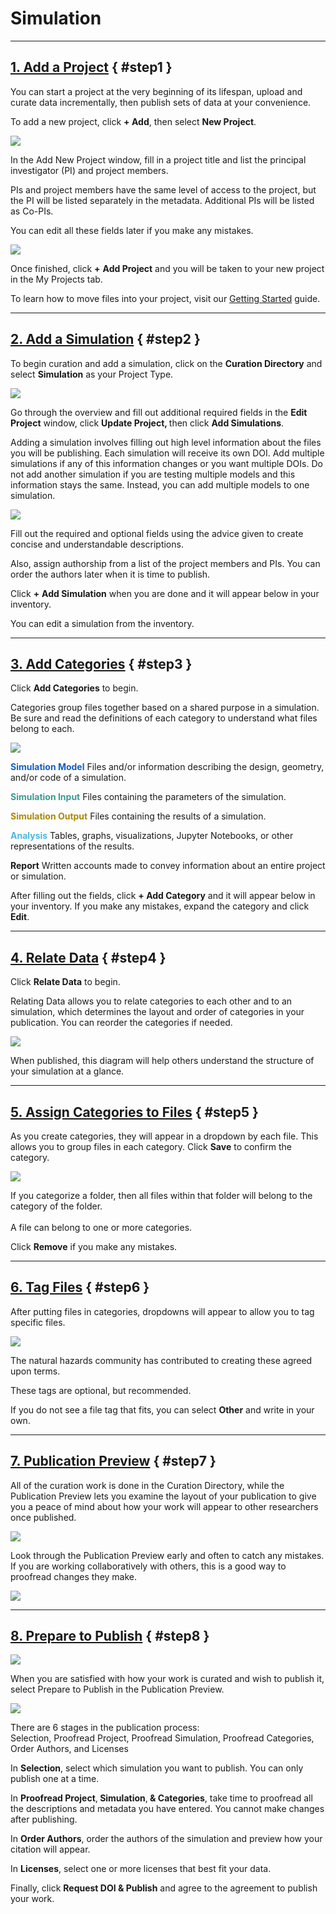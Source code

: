 # Simulation

---
## [1. Add a Project](#step1) { #step1 }

You can start a project at the very beginning of its lifespan, upload and curate data incrementally, then publish sets of data at your convenience.

To add a new project, click <strong>+ Add</strong>, then select <strong>New Project</strong>.

<img src="../../imgs/guide-allguides-1a.jpg">
    
In the Add New Project window, fill in a project title and list the principal investigator (PI) and project members.

PIs and project members have the same level of access to the project, but the PI will be listed separately in the metadata. Additional PIs will be listed as Co-PIs. 

You can edit all these fields later if you make any mistakes.

<img src="../../imgs/guide-simulation-1b.png">

Once finished, click <strong>+</strong> <strong>Add Project</strong> and you will be taken to your new project in the My Projects tab.

To learn how to move files into your project, visit our <a href="/rw/user-guides/getting-started/">Getting Started</a> guide.

---
## [2. Add a Simulation](#step2) { #step2 }
    
To begin curation and add a simulation, click on the <strong>Curation Directory</strong> and select <b>Simulation</b> as your Project Type.

<img src="../../imgs/guide-simulation-2a.png">

Go through the overview and fill out additional required fields in the <strong>Edit Project</strong> window, click <strong>Update Project, </strong>then click <strong>Add Simulations</strong>.

Adding a simulation involves filling out high level information about the files you will be publishing. Each simulation will receive its own DOI. Add multiple simulations if any of this information changes or you want multiple DOIs. Do not add another simulation if you are testing multiple models and this information stays the same. Instead, you can add multiple models to one simulation.

<img src="../../imgs/guide-simulation-2b.png">

Fill out the required and optional fields using the advice given to create concise and understandable descriptions. 

Also, assign authorship from a list of the project members and PIs. You can order the authors later when it is time to publish.

Click <strong>+</strong> <strong>Add Simulation</strong> when you are done and it will appear below in your inventory.

You can edit a simulation from the inventory.

---
## [3. Add Categories](#step3) { #step3 }

    
Click <strong>Add Categories</strong> to begin.

Categories group files together based on a shared purpose in a simulation. Be sure and read the definitions of each category to understand what files belong to each.

<img src="../../imgs/guide-simulation-3.png">

<span style="color: #145ec2;"><strong>Simulation Model</strong></span> Files and/or information describing the design, geometry, and/or code of a simulation.

<strong><span style="color: #3b9b92;">Simulation Input</span></strong> Files containing the parameters of the simulation.

<font color="#ac8804"><b>Simulation Output</b></font> Files containing the results of a simulation.

<strong><span style="color: #4cb8db;">Analysis</span></strong> Tables, graphs, visualizations, Jupyter Notebooks, or other representations of the results.

<strong>Report</strong> Written accounts made to convey information about an entire project or simulation.

After filling out the fields, click <strong>+ Add Category</strong> and it will appear below in your inventory. If you make any mistakes, expand the category and click <strong>Edit</strong>.

---
## [4. Relate Data](#step4) { #step4 }


    
Click <strong>Relate Data</strong> to begin.

Relating Data allows you to relate categories to each other and to an simulation, which determines the layout and order of categories in your publication. You can reorder the categories if needed.

<img src="../../imgs/guide-simulation-4.png">

When published, this diagram will help others understand the structure of your simulation at a glance.

---
## [5. Assign Categories to Files](#step5) { #step5 }

As you create categories, they will appear in a dropdown by each file. This allows you to group files in each category. Click <strong>Save</strong> to confirm the category.

<img src="../../imgs/guide-simulation-5.png">

If you categorize a folder, then all files within that folder will belong to the category of the folder. <br>
<br>
A file can belong to one or more categories.

Click <strong>Remove</strong> if you make any mistakes.

---
## [6. Tag Files](#step6) { #step6 }


After putting files in categories, dropdowns will appear to allow you to tag specific files. 

<img src="../../imgs/guide-simulation-6.png">

The natural hazards community has contributed to creating these agreed upon terms.

These tags are optional, but recommended.

If you do not see a file tag that fits, you can select <strong>Other</strong> and write in your own.

---
## [7. Publication Preview](#step7) { #step7 }

All of the curation work is done in the Curation Directory, while the Publication Preview lets you examine the layout of your publication to give you a peace of mind about how your work will appear to other researchers once published.
    
<img src="../../imgs/guide-simulation-7a.png">

Look through the Publication Preview early and often to catch any mistakes. If you are working collaboratively with others, this is a good way to proofread changes they make.

<img src="../../imgs/guide-simulation-7b.png">

---
## [8. Prepare to Publish](#step8) { #step8 }

<img src="../../imgs/guide-simulation-8a.png">
    
When you are satisfied with how your work is curated and wish to publish it, select Prepare to Publish in the Publication Preview. 

<img src="../../imgs/guide-simulation-8b.png">
    
There are 6 stages in the publication process: <br>
Selection, Proofread Project, Proofread Simulation, Proofread Categories, Order Authors, and Licenses

In <strong>Selection</strong>, select which simulation you want to publish. You can only publish one at a time.

In <strong>Proofread Project</strong>,<strong> Simulation</strong>,<strong> &amp; Categories</strong>, take time to proofread all the descriptions and metadata you have entered. You cannot make changes after publishing.

In <strong>Order Authors</strong>, order the authors of the simulation and preview how your citation will appear.

In <strong>Licenses</strong>, select one or more licenses that best fit your data.

Finally, click <strong>Request DOI &amp; Publish</strong> and agree to the agreement to publish your work.
